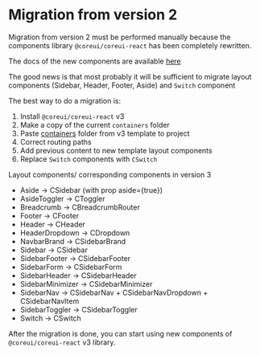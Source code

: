 # Migration from version 2

Migration from version 2 must be performed manually because the components library `@coreui/coreui-react` has been completely rewritten.

The docs of the new components are available [here](https://coreui.io/react/docs/)

The good news is that most probably it will be sufficient to migrate layout components (Sidebar, Header, Footer, Aside) and `Switch` component

The best way to do a migration is:
1. Install `@coreui/coreui-react` v3
2. Make a copy of the current `containers` folder
2. Paste [containers](https://github.com/coreui/coreui-free-react-admin-template/tree/master/src/containers) folder from v3 template to project
3. Correct routing paths
4. Add previous content to new template layout components
5. Replace `Switch` components with `CSwitch`

Layout components/ corresponding components in version 3
- Aside -> CSidebar (with prop aside={true})
- AsideToggler -> CToggler
- Breadcrumb -> CBreadcrumbRouter
- Footer -> CFooter
- Header -> CHeader
- HeaderDropdown -> CDropdown
- NavbarBrand -> CSidebarBrand
- Sidebar -> CSidebar
- SidebarFooter -> CSidebarFooter
- SidebarForm -> CSidebarForm
- SidebarHeader -> CSidebarHeader
- SidebarMinimizer -> CSidebarMinimizer
- SidebarNav -> CSidebarNav + CSidebarNavDropdown + CSidebarNavItem
- SidebarToggler -> CSidebarToggler
- Switch -> CSwitch

After the migration is done, you can start using new components of `@coreui/coreui-react` v3 library.
